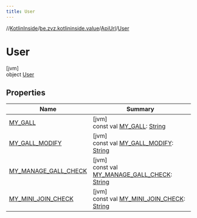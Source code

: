 ```yaml
---
title: User
---
```

//[KotlinInside](../../../../index.html)/[be.zvz.kotlininside.value](../../index.html)/[ApiUrl](../index.html)/[User](index.html)



# User



[jvm]\
object [User](index.html)



## Properties


| Name | Summary |
|---|---|
| [MY_GALL](-m-y_-g-a-l-l.html) | [jvm]<br>const val [MY_GALL](-m-y_-g-a-l-l.html): [String](https://kotlinlang.org/api/latest/jvm/stdlib/kotlin/-string/index.html) |
| [MY_GALL_MODIFY](-m-y_-g-a-l-l_-m-o-d-i-f-y.html) | [jvm]<br>const val [MY_GALL_MODIFY](-m-y_-g-a-l-l_-m-o-d-i-f-y.html): [String](https://kotlinlang.org/api/latest/jvm/stdlib/kotlin/-string/index.html) |
| [MY_MANAGE_GALL_CHECK](-m-y_-m-a-n-a-g-e_-g-a-l-l_-c-h-e-c-k.html) | [jvm]<br>const val [MY_MANAGE_GALL_CHECK](-m-y_-m-a-n-a-g-e_-g-a-l-l_-c-h-e-c-k.html): [String](https://kotlinlang.org/api/latest/jvm/stdlib/kotlin/-string/index.html) |
| [MY_MINI_JOIN_CHECK](-m-y_-m-i-n-i_-j-o-i-n_-c-h-e-c-k.html) | [jvm]<br>const val [MY_MINI_JOIN_CHECK](-m-y_-m-i-n-i_-j-o-i-n_-c-h-e-c-k.html): [String](https://kotlinlang.org/api/latest/jvm/stdlib/kotlin/-string/index.html) |

